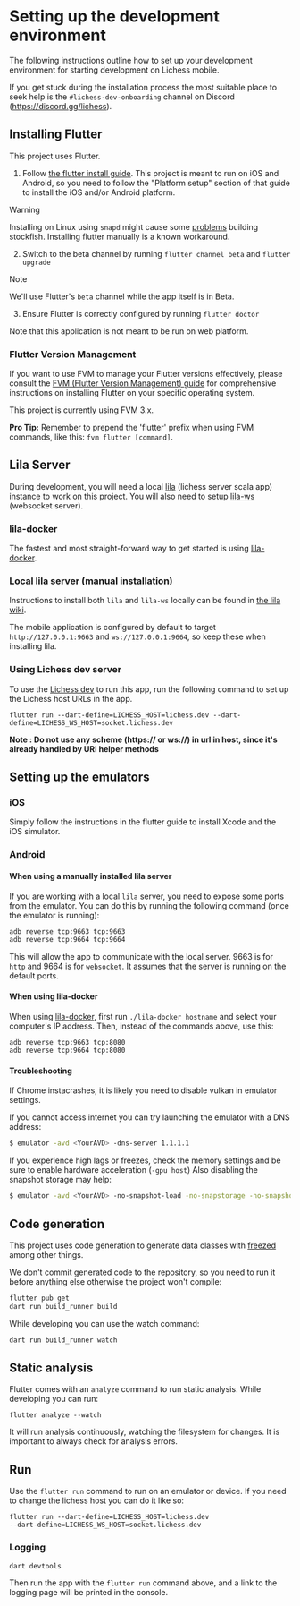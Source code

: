 # Setting up the development environment

The following instructions outline how to set up your development environment for starting development on Lichess mobile.

If you get stuck during the installation process the most suitable place to seek help is the `#lichess-dev-onboarding` channel on Discord (https://discord.gg/lichess).

## Installing Flutter

This project uses Flutter. 

1. Follow [the flutter install guide](https://docs.flutter.dev/get-started/install).
   This project is meant to run on iOS and Android, so you need to follow the "Platform setup" section of that guide to
   install the iOS and/or Android platform.
> [!WARNING] 
> Installing on Linux using `snapd` might cause some [problems](../../issues/123) building stockfish. 
> Installing flutter manually is a known workaround.
2. Switch to the beta channel by running `flutter channel beta` and `flutter upgrade`
> [!NOTE] 
> We'll use Flutter's `beta` channel while the app itself is in Beta.
3. Ensure Flutter is correctly configured by running `flutter doctor`

Note that this application is not meant to be run on web platform.

### Flutter Version Management

If you want to use FVM to manage your Flutter versions effectively, please consult the [FVM (Flutter Version Management) guide](https://fvm.app/documentation/getting-started/installation) for comprehensive instructions on installing Flutter on your specific operating system.

This project is currently using FVM 3.x.

**Pro Tip:** Remember to prepend the 'flutter' prefix when using FVM commands, like this: `fvm flutter [command]`.

## Lila Server

During development, you will need a local [lila](https://github.com/lichess-org/lila) (lichess server scala app)
instance to work on this project. You will also need to setup [lila-ws](https://github.com/lichess-org/lila-ws)
(websocket server).

### lila-docker

The fastest and most straight-forward way to get started is using [lila-docker](https://github.com/lichess-org/lila-docker).

### Local lila server (manual installation)

Instructions to install both `lila` and `lila-ws` locally can be found in [the lila wiki](https://github.com/lichess-org/lila/wiki/Lichess-Development-Onboarding).

The mobile application is configured by default to target `http://127.0.0.1:9663` and `ws://127.0.0.1:9664`, so keep these when installing lila.

### Using Lichess dev server

To use the [Lichess dev](https://lichess.dev/) to run this app, run the following command to set up the Lichess host
URLs in the app.

```
flutter run --dart-define=LICHESS_HOST=lichess.dev --dart-define=LICHESS_WS_HOST=socket.lichess.dev
```

**Note : Do not use any scheme (https:// or ws://) in url in host, since it's already handled by URI helper methods**

## Setting up the emulators

### iOS

Simply follow the instructions in the flutter guide to install Xcode and the iOS
simulator.


### Android

#### When using a manually installed lila server

If you are working with a local `lila` server, you need to expose some ports from the emulator. You can do this by
running the following command (once the emulator is running):

```bash
adb reverse tcp:9663 tcp:9663
adb reverse tcp:9664 tcp:9664
```

This will allow the app to communicate with the local server. 9663 is for `http`
and 9664 is for `websocket`. It assumes that the server is running on the
default ports.

#### When using lila-docker

When using [lila-docker](https://github.com/lichess-org/lila-docker), first run `./lila-docker hostname` and select your
computer's IP address. Then, instead of the commands above, use this:

```bash
adb reverse tcp:9663 tcp:8080
adb reverse tcp:9664 tcp:8080
```

#### Troubleshooting

If Chrome instacrashes, it is likely you need to disable vulkan in emulator settings.

If you cannot access internet you can try launching the emulator with a DNS address:

```bash
$ emulator -avd <YourAVD> -dns-server 1.1.1.1
```

If you experience high lags or freezes, check the memory settings and be sure to enable hardware acceleration (`-gpu host`)
Also disabling the snapshot storage may help:

```bash
$ emulator -avd <YourAVD> -no-snapshot-load -no-snapstorage -no-snapshot -no-snapshot-save'
```

## Code generation

This project uses code generation to generate data classes with [freezed](https://pub.dev/packages/freezed) among other things.

We don't commit generated code to the repository, so you need to run it before anything else otherwise the project won't
compile:

```bash
flutter pub get
dart run build_runner build
```

While developing you can use the watch command:

```bash
dart run build_runner watch
```

## Static analysis

Flutter comes with an `analyze` command to run static analysis. While developing you can run:

```
flutter analyze --watch
```

It will run analysis continuously, watching the filesystem for changes. It is important to always check for analysis errors.

## Run

Use the `flutter run` command to run on an emulator or device. If you need to change the lichess host you can do it like so:

```
flutter run --dart-define=LICHESS_HOST=lichess.dev
--dart-define=LICHESS_WS_HOST=socket.lichess.dev
```

### Logging

```sh
dart devtools
```

Then run the app with the `flutter run` command above, and a link to the logging page will be printed in the console.

